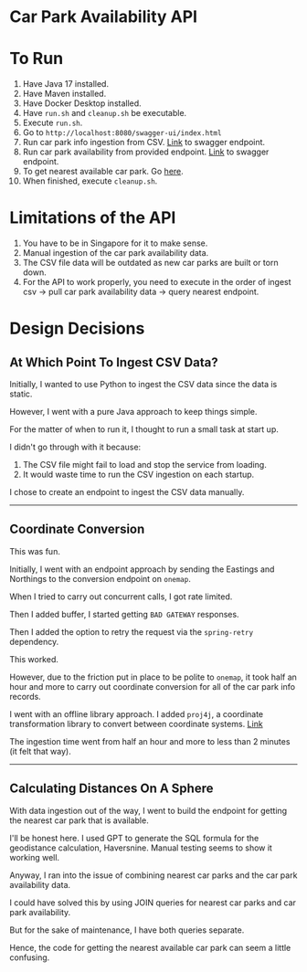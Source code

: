 # Car Park Availability API

# To Run
1. Have Java 17 installed.
2. Have Maven installed.
3. Have Docker Desktop installed.
4. Have `run.sh` and `cleanup.sh` be executable.
5. Execute `run.sh`.
6. Go to `http://localhost:8080/swagger-ui/index.html`
7. Run car park info ingestion from CSV. [Link](http://localhost:8080/swagger-ui/index.html#/Data%20Ingestion%20Controller/ingestCarParkInfo) to swagger endpoint.
8. Run car park availability from provided endpoint. [Link](http://localhost:8080/swagger-ui/index.html#/Data%20Ingestion%20Controller/pullCarParkAvailability) to swagger endpoint.
9. To get nearest available car park. Go [here](http://localhost:8080/swagger-ui/index.html#/Car%20Park%20Controller/nearest).
10. When finished, execute `cleanup.sh`.

# Limitations of the API
1. You have to be in Singapore for it to make sense.
2. Manual ingestion of the car park availability data.
3. The CSV file data will be outdated as new car parks are built or torn down.
4. For the API to work properly, you need to execute in the order of ingest csv -> pull car park availability data -> query nearest endpoint.

# Design Decisions

## At Which Point To Ingest CSV Data?
Initially, I wanted to use Python to ingest the CSV data since the data is static.

However, I went with a pure Java approach to keep things simple.

For the matter of when to run it, I thought to run a small task at start up.

I didn't go through with it because:

1. The CSV file might fail to load and stop the service from loading.
2. It would waste time to run the CSV ingestion on each startup.

I chose to create an endpoint to ingest the CSV data manually.

---

## Coordinate Conversion
This was fun.

Initially, I went with an endpoint approach by sending the Eastings and Northings to the conversion endpoint on `onemap`.

When I tried to carry out concurrent calls, I got rate limited.

Then I added buffer, I started getting `BAD GATEWAY` responses.

Then I added the option to retry the request via the `spring-retry` dependency.

This worked.

However, due to the friction put in place to be polite to `onemap`, it took half an hour and more to carry out coordinate conversion for all of the car park info records.

I went with an offline library approach. I added `proj4j`, a coordinate transformation library to convert between coordinate systems. [Link](https://trac.osgeo.org/proj4j/)

The ingestion time went from half an hour and more to less than 2 minutes (it felt that way).

---

## Calculating Distances On A Sphere

With data ingestion out of the way, I went to build the endpoint for getting the nearest car park that is available.

I'll be honest here. I used GPT to generate the SQL formula for the geodistance calculation, Haversnine. Manual testing seems to show it working well.

Anyway, I ran into the issue of combining nearest car parks and the car park availability data.

I could have solved this by using JOIN queries for nearest car parks and car park availability.

But for the sake of maintenance, I have both queries separate.

Hence, the code for getting the nearest available car park can seem a little confusing.
